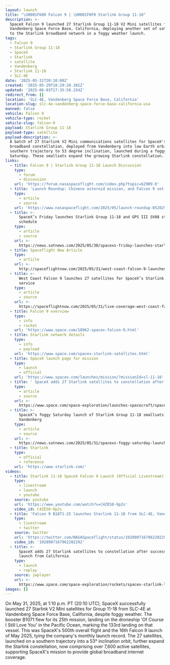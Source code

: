 ```yaml
---
layout: launch
title: "\U0001F680 Falcon 9 | \U0001F6F0 Starlink Group 11-18"
description: >-
  SpaceX Falcon 9 launched 27 Starlink Group 11-18 V2 Mini satellites from
  Vandenberg Space Force Base, California, deploying another set of satellites
  to the Starlink broadband network in a foggy weather launch.
tags:
  - Falcon 9
  - Starlink Group 11-18
  - SpaceX
  - Starlink
  - satellite
  - Vandenberg
  - Starlink 11-18
  - SLC-4E
date: '2025-05-31T20:10:00Z'
created: '2025-05-29T18:29:20.381Z'
updated: '2025-06-03T17:35:58.154Z'
redirect_from: []
location: 'SLC-4E, Vandenberg Space Force Base, California'
location-slug: slc-4e-vandenberg-space-force-base-california-usa
manned: false
vehicle: Falcon 9
vehicle-type: rocket
vehicle-slug: falcon-9
payload: Starlink Group 11-18
payload-type: satellite
payload-description: >-
  A batch of 27 Starlink V2 Mini communications satellites for SpaceX's Starlink
  broadband constellation, deployed from Vandenberg into low Earth orbit on a
  southern trajectory to 53 degree inclination, launched during a foggy
  Saturday. These smallsats expand the growing Starlink constellation.
links:
  - title: Falcon 9 | Starlink Group 11-18 Launch Discussion
    type:
      - forum
      - discussion
    url: 'https://forum.nasaspaceflight.com/index.php?topic=62909.0'
  - title: 'Launch Roundup: Chinese asteroid mission, and Falcon 9 set to launch'
    type:
      - article
      - source
    url: 'https://www.nasaspaceflight.com/2025/05/launch-roundup-052825/'
  - title: >-
      SpaceX’s Friday launches Starlink Group 11-18 and GPS III SV08 still on
      schedule
    type:
      - article
      - source
    url: >-
      https://news.satnews.com/2025/05/30/spacexs-friday-launches-starlink-group-11-18-and-gps-iii-sv08-still-on-schedule/
  - title: Spaceflight Now Article
    type:
      - article
    url: >-
      http://spaceflightnow.com/2025/05/31/west-coast-falcon-9-launches-27-satellites-for-spacexs-starlink-internet-service/
  - title: >-
      West Coast Falcon 9 launches 27 satellites for SpaceX’s Starlink internet
      service
    type:
      - article
      - source
    url: >-
      https://spaceflightnow.com/2025/05/31/live-coverage-west-coast-falcon-9-to-launch-27-satellites-for-spacexs-starlink-internet-service/
  - title: Falcon 9 overview
    type:
      - info
      - rocket
    url: 'https://www.space.com/18962-spacex-falcon-9.html'
  - title: Starlink network details
    type:
      - info
      - payload
    url: 'https://www.space.com/spacex-starlink-satellites.html'
  - title: SpaceX launch page for mission
    type:
      - launch
      - official
    url: 'https://www.spacex.com/launches/mission/?missionId=sl-11-18'
  - title: ' SpaceX adds 27 Starlink satellites to constellation after successful launch from California (video) '
    type:
      - article
      - source
    url: >-
      https://www.space.com/space-exploration/launches-spacecraft/spacex-adds-27-starlink-satellites-to-constellation-after-successful-launch-from-california
  - title: >-
      SpaceX’s foggy Saturday launch of Starlink Group 11-18 smallsats from
      Vandenberg
    type:
      - article
      - source
    url: >-
      https://news.satnews.com/2025/05/31/spacexs-foggy-saturday-launch-of-starlink-group-11-18-smallsats-from-vandenberg/
  - title: Starlink
    type:
      - official
      - reference
    url: 'https://www.starlink.com/'
videos:
  - title: Starlink 11-18 SpaceX Falcon 9 Launch (Official Livestream)
    type:
      - livestream
      - launch
      - youtube
    source: youtube
    url: 'https://www.youtube.com/watch?v=C4ZES0-9p2s'
    video_id: C4ZES0-9p2s
  - title: 'Falcon 9 B1071-25 launches Starlink 11-18 from SLC-4E, Vandenberg'
    type:
      - livestream
      - twitter
    source: twitter
    url: 'https://twitter.com/NASASpaceflight/status/1928907167962202292'
    video_id: '1928907167962202292'
  - title: >-
      SpaceX adds 27 Starlink satellites to constellation after successful
      launch from California
    type:
      - launch
      - replay
    source: jwplayer
    url: >-
      https://www.space.com/space-exploration/rockets/spacex-starlink-launch-may-31-2025-video
images: []
---
```

On May 31, 2025, at 1:10 p.m. PT (20:10 UTC), SpaceX successfully launched 27 Starlink V2 Mini satellites for Group 11-18 from SLC-4E at Vandenberg Space Force Base, California, despite foggy weather. The booster B1071 flew for its 25th mission, landing on the droneship 'Of Course I Still Love You' in the Pacific Ocean, marking the 133rd landing on that vessel. This was SpaceX's 500th overall flight and the 16th Falcon 9 launch of May 2025, tying the company's monthly launch record. The 27 satellites, launched on a southern trajectory into a 53° inclination orbit, further expand the Starlink constellation, now comprising over 7,600 active satellites, supporting SpaceX's mission to provide global broadband internet coverage.
